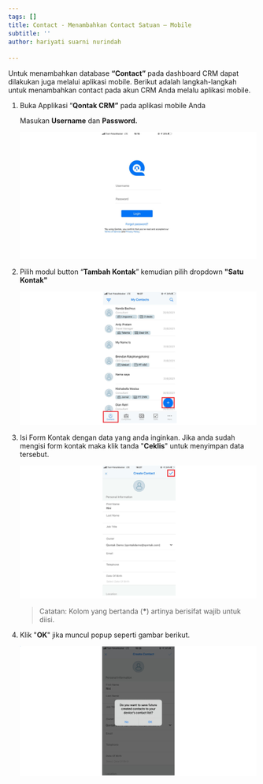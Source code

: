 ```yaml
---
tags: []
title: Contact - Menambahkan Contact Satuan – Mobile
subtitle: ''
author: hariyati suarni nurindah

---
```

Untuk menambahkan database **“Contact”** pada dashboard CRM dapat dilakukan juga melalui aplikasi mobile. Berikut adalah langkah-langkah untuk menambahkan contact pada akun CRM Anda melalu aplikasi mobile.

1. Buka Applikasi “**Qontak CRM”** pada aplikasi mobile Anda

   Masukan **Username** dan **Password.**

   ![](/uploads/kontakmobile.PNG)
2. Pilih modul button “**Tambah Kontak**” kemudian pilih dropdown **"Satu Kontak"**

   ![](/uploads/satuankontakmobile.PNG)
3. Isi Form Kontak dengan data yang anda inginkan. Jika anda sudah mengisi form kontak maka klik tanda "**Ceklis**" untuk menyimpan data tersebut.

   ![](/uploads/satuankontakmobile1.PNG)

   > Catatan: Kolom yang bertanda (__*__) artinya berisifat wajib untuk diisi.
4. Klik "**OK**" jika muncul popup seperti gambar berikut.

   ![](/uploads/satuankontakmobile2.PNG)